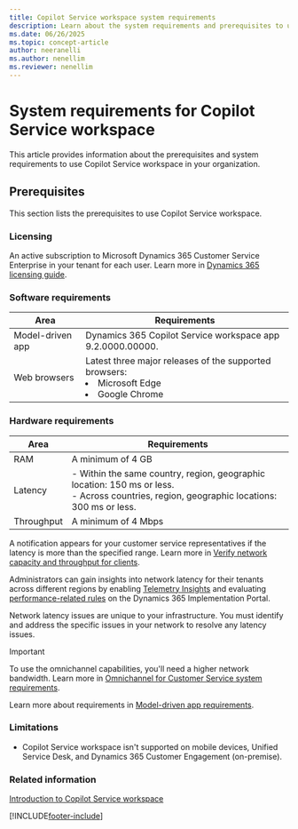 ```yaml
---
title: Copilot Service workspace system requirements
description: Learn about the system requirements and prerequisites to use Copilot Service workspace.
ms.date: 06/26/2025
ms.topic: concept-article
author: neeranelli
ms.author: nenellim
ms.reviewer: nenellim
---
```


# System requirements for Copilot Service workspace

This article provides information about the prerequisites and system requirements to use Copilot Service workspace in your organization.

## Prerequisites

This section lists the prerequisites to use Copilot Service workspace.

### Licensing

An active subscription to Microsoft Dynamics 365 Customer Service Enterprise in your tenant for each user. Learn more in [Dynamics 365 licensing guide](https://go.microsoft.com/fwlink/p/?LinkId=866544).

### Software requirements

| Area | Requirements |
|----------|----------|
| Model-driven app | Dynamics 365 Copilot Service workspace app 9.2.0000.00000. |
| Web browsers | Latest three major releases of the supported browsers: <li> Microsoft Edge</li> <li> Google Chrome</li> |

### Hardware requirements

| Area | Requirements |
|----------|----------|
| RAM | A minimum of 4 GB |
| Latency  | - Within the same country, region, geographic location: 150 ms or less. <br> - Across countries, region, geographic locations: 300 ms or less.|
| Throughput | A minimum of 4 Mbps|

A notification appears for your customer service representatives if the latency is more than the specified range. Learn more in [Verify network capacity and throughput for clients](/power-platform/admin/verify-network-capacity-throughput-clients).

Administrators can gain insights into network latency for their tenants across different regions by enabling [Telemetry Insights](/dynamics365/guidance/implementation-portal/telemetry-insights-set-up) and evaluating [performance-related rules](/dynamics365/guidance/implementation-portal/telemetry-insights#performance-related-rules) on the Dynamics 365 Implementation Portal.

Network latency issues are unique to your infrastructure. You must identify and address the specific issues in your network to resolve any latency issues.

> [!IMPORTANT]
> To use the omnichannel capabilities, you'll need a higher network bandwidth. Learn more in [Omnichannel for Customer Service system requirements](system-requirements-omnichannel.md).

Learn more about requirements in [Model-driven app requirements](/power-platform/admin/online-requirements).

### Limitations

- Copilot Service workspace isn't supported on mobile devices, Unified Service Desk, and Dynamics 365 Customer Engagement (on-premise).

### Related information

[Introduction to Copilot Service workspace](csw-overview.md)  


[!INCLUDE[footer-include](../../includes/footer-banner.md)]
